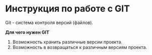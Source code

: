 # Инструкция по работе с  GIT

Git - система контроля версий (файлов).

**Для чего нужен GIT**

1. Возможность хранить различные версии проекта.
2. Возможность в возвращаться к различным версиям проекта.


